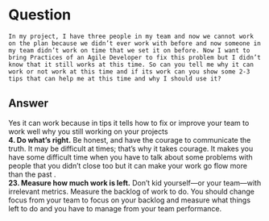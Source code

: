 # Question #
	In my project, I have three people in my team and now we cannot work on the plan because we didn’t ever work with before and now someone in my team didn’t work on time that we set it on before. Now I want to bring Practices of an Agile Developer to fix this problem but I didn’t know that it still works at this time. So can you tell me why it can work or not work at this time and if its work can you show some 2-3 tips that can help me at this time and why I should use it? 


## Answer ##
Yes it can work because in tips it tells how to fix or improve your team to work well why you still working on your projects    
**4. Do what’s right.** Be honest, and have the courage to communicate the truth. It may be difficult at times; that’s why it takes courage. It makes you have some difficult time when you have to talk about some problems with people that you didn’t close too but it can make your work go flow more than the past .  
**23. Measure how much work is left.** Don’t kid yourself—or your team—with irrelevant metrics. Measure the backlog of work to do. You should change focus from your team to focus on your backlog and measure what things left to do and you have to manage from your team performance. 
